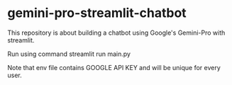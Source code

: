 # gemini-pro-streamlit-chatbot
This repository is about building a chatbot using Google's Gemini-Pro with streamlit.


Run using command streamlit run main.py

Note that env file contains GOOGLE API KEY and will be unique for every user.


